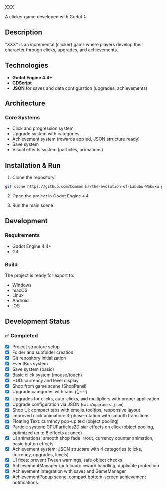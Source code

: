 XXX

A clicker game developed with Godot 4.

## Description

"XXX" is an incremental (clicker) game where players develop their character through clicks, upgrades, and achievements.

## Technologies

- **Godot Engine 4.4+**
- **GDScript**
- **JSON** for saves and data configuration (upgrades, achievements)

## Architecture

### Core Systems
- Click and progression system  
- Upgrade system with categories  
- Achievement system (rewards applied, JSON structure ready)  
- Save system  
- Visual effects system (particles, animations)  

## Installation & Run

1. Clone the repository:
```bash
git clone https://github.com/Common-ka/the-evolution-of-Labubu-Wakuku.git
```

2. Open the project in Godot Engine 4.4+  

3. Run the main scene  

## Development

### Requirements
- Godot Engine 4.4+  
- Git  

### Build
The project is ready for export to:  
- Windows  
- macOS  
- Linux  
- Android  
- iOS  

## Development Status

### ✅ Completed
- [x] Project structure setup  
- [x] Folder and subfolder creation  
- [x] Git repository initialization  
- [x] EventBus system  
- [x] Save system (basic)  
- [x] Basic click system (mouse/touch)  
- [x] HUD: currency and level display  
- [x] Shop from game scene (ShopPanel)  
- [x] Upgrade categories with tabs (👆⚡✨)  
- [x] Upgrades for clicks, auto-clicks, and multipliers with proper application  
- [x] Upgrade configuration via JSON (`data/upgrades.json`)  
- [x] Shop UI: compact tabs with emojis, tooltips, responsive layout  
- [x] Improved click animation: 3-phase rotation with smooth transitions  
- [x] Floating Text: currency pop-up text (object pooling)  
- [x] Particle system: CPUParticles2D star effects on click (object pooling, optimized up to 8 effects at once)  
- [x] UI animations: smooth shop fade in/out, currency counter animation, basic button effects  
- [x] Achievement system: JSON structure with 4 categories (clicks, currency, upgrades, levels)  
- [x] UI fixes: prevent Tween warnings, safe object checks  
- [x] AchievementManager (autoload): reward handling, duplicate protection  
- [x] Achievement integration with saves and GameManager  
- [x] AchievementPopup scene: compact bottom-screen achievement notifications  
